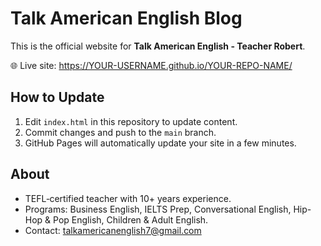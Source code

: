 # Talk American English Blog

This is the official website for **Talk American English - Teacher Robert**.

🌐 Live site: https://YOUR-USERNAME.github.io/YOUR-REPO-NAME/

## How to Update
1. Edit `index.html` in this repository to update content.
2. Commit changes and push to the `main` branch.
3. GitHub Pages will automatically update your site in a few minutes.

## About
- TEFL‑certified teacher with 10+ years experience.
- Programs: Business English, IELTS Prep, Conversational English, Hip-Hop & Pop English, Children & Adult English.
- Contact: talkamericanenglish7@gmail.com
